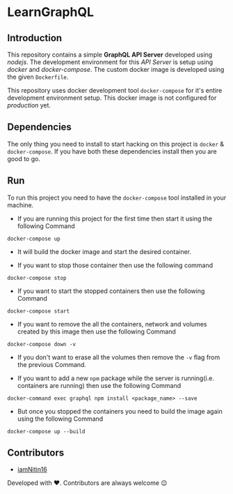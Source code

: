 # LearnGraphQL

## Introduction

This repository contains a simple **GraphQL API Server** developed using *nodejs*. The development environment for this *API Server* is setup using *docker* and *docker-compose*. The custom docker image is developed using the given `Dockerfile`.

This repository uses docker development tool `docker-compose` for it's entire development environment setup. This docker image is not configured for *production* yet.

## Dependencies

The only thing you need to install to start hacking on this project is `docker` & `docker-compose`. If you have both these dependencies install then you are good to go.

## Run

To run this project you need to have the `docker-compose` tool installed in your machine.

  - If you are running this project for the first time then start it using the following Command
  ```
  docker-compose up
  ```

  - It will build the docker image and start the desired container.

  - If you want to stop those container then use the following command
  ```
  docker-compose stop
  ```

  - If you want to start the stopped containers then use the following Command
  ```
  docker-compose start
  ```

  - If you want to remove the all the containers, network and volumes created by this image then use the following Command
  ```
  docker-compose down -v
  ```

  - If you don't want to erase all the volumes then remove the `-v` flag from the previous Command.

  - If you want to add a new `npm` package while the server is running(i.e. containers are running) then use the following Command
  ```
  docker-command exec graphql npm install <package_name> --save
  ```

  - But once you stopped the containers you need to build the image again using the following Command
  ```
  docker-compose up --build
  ```

## Contributors

- [iamNitin16](https://github.com/iamNitin16)

Developed with :heart:. Contributors are always welcome :wink:
